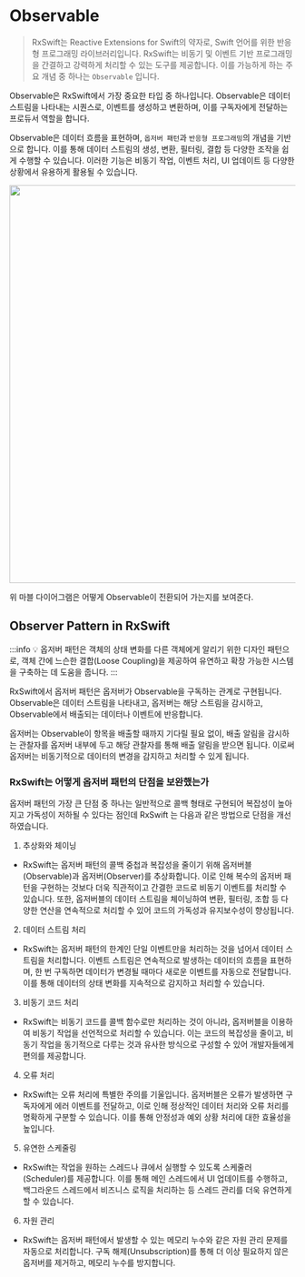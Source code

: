 # Observable

> RxSwift는 Reactive Extensions for Swift의 약자로, Swift 언어를 위한 반응형 프로그래밍 라이브러리입니다. RxSwift는 비동기 및 이벤트 기반 프로그래밍을 간결하고 강력하게 처리할 수 있는 도구를 제공합니다. 이를 가능하게 하는 주요 개념 중 하나는 `Observable` 입니다.

Observable은 RxSwift에서 가장 중요한 타입 중 하나입니다. Observable은 데이터 스트림을 나타내는 시퀀스로, 이벤트를 생성하고 변환하며, 이를 구독자에게 전달하는 프로듀서 역할을 합니다.

Observable은 데이터 흐름을 표현하며, `옵저버 패턴`과 `반응형 프로그래밍`의 개념을 기반으로 합니다. 이를 통해 데이터 스트림의 생성, 변환, 필터링, 결합 등 다양한 조작을 쉽게 수행할 수 있습니다. 이러한 기능은 비동기 작업, 이벤트 처리, UI 업데이트 등 다양한 상황에서 유용하게 활용될 수 있습니다.


<img src="https://github.com/juun97/Today-I-Learned/assets/59365211/301416be-1fb0-41d4-9fb8-f8c91fc0f7cd" width = 700>

위 마블 다이어그램은 어떻게 Observable이 전환되어 가는지를 보여준다.


## Observer Pattern in RxSwift

:::info
💡 옵저버 패턴은 객체의 상태 변화를 다른 객체에게 알리기 위한 디자인 패턴으로, 객체 간에 느슨한 결합(Loose Coupling)을 제공하여 유연하고 확장 가능한 시스템을 구축하는 데 도움을 줍니다.
:::


RxSwift에서 옵저버 패턴은 옵저버가  Observable을 구독하는 관계로 구현됩니다. Observable은 데이터 스트림을 나타내고, 옵저버는 해당 스트림을 감시하고, Observable에서 배출되는 데이터나 이벤트에 반응합니다. 

옵저버는 Observable이 항목을 배출할 때까지 기다릴 필요 없이, 배출 알림을 감시하는 관찰자를 옵저버 내부에 두고 해당 관찰자를 통해 배출 알림을 받으면 됩니다. 이로써 옵저버는 비동기적으로 데이터의 변경을 감지하고 처리할 수 있게 됩니다.



### RxSwift는 어떻게 옵저버 패턴의 단점을 보완했는가

옵저버 패턴의 가장 큰 단점 중 하나는 일반적으로 콜백 형태로 구현되어 복잡성이 높아지고 가독성이 저하될 수 있다는 점인데 RxSwift 는 다음과 같은 방법으로 단점을 개선하였습니다.

1. 추상화와 체이닝
- RxSwift는 옵저버 패턴의 콜백 중첩과 복잡성을 줄이기 위해 옵저버블(Observable)과 옵저버(Observer)를 추상화합니다. 이로 인해 복수의 옵저버 패턴을 구현하는 것보다 더욱 직관적이고 간결한 코드로 비동기 이벤트를 처리할 수 있습니다. 또한, 옵저버블의 데이터 스트림을 체이닝하여 변환, 필터링, 조합 등 다양한 연산을 연속적으로 처리할 수 있어 코드의 가독성과 유지보수성이 향상됩니다.

2. 데이터 스트림 처리
-  RxSwift는 옵저버 패턴의 한계인 단일 이벤트만을 처리하는 것을 넘어서 데이터 스트림을 처리합니다. 이벤트 스트림은 연속적으로 발생하는 데이터의 흐름을 표현하며, 한 번 구독하면 데이터가 변경될 때마다 새로운 이벤트를 자동으로 전달합니다. 이를 통해 데이터의 상태 변화를 지속적으로 감지하고 처리할 수 있습니다.

3. 비동기 코드 처리
- RxSwift는 비동기 코드를 콜백 함수로만 처리하는 것이 아니라, 옵저버블을 이용하여 비동기 작업을 선언적으로 처리할 수 있습니다. 이는 코드의 복잡성을 줄이고, 비동기 작업을 동기적으로 다루는 것과 유사한 방식으로 구성할 수 있어 개발자들에게 편의를 제공합니다.

4. 오류 처리
- RxSwift는 오류 처리에 특별한 주의를 기울입니다. 옵저버블은 오류가 발생하면 구독자에게 에러 이벤트를 전달하고, 이로 인해 정상적인 데이터 처리와 오류 처리를 명확하게 구분할 수 있습니다. 이를 통해 안정성과 예외 상황 처리에 대한 효율성을 높입니다.

5. 유연한 스케줄링
- RxSwift는 작업을 원하는 스레드나 큐에서 실행할 수 있도록 스케줄러(Scheduler)를 제공합니다. 이를 통해 메인 스레드에서 UI 업데이트를 수행하고, 백그라운드 스레드에서 비즈니스 로직을 처리하는 등 스레드 관리를 더욱 유연하게 할 수 있습니다.

6. 자원 관리
- RxSwift는 옵저버 패턴에서 발생할 수 있는 메모리 누수와 같은 자원 관리 문제를 자동으로 처리합니다. 구독 해제(Unsubscription)를 통해 더 이상 필요하지 않은 옵저버를 제거하고, 메모리 누수를 방지합니다.
